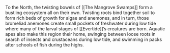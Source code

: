 To the North, the twisting bowels of [[The Mangrove Swamps]] form a bustling ecosystem all on their own. Twisting roots bind together soil to form rich beds of growth for algae and anemones, and in turn, those bromeliad anemones create small pockets of freshwater during low tide where many of the larval stages of [[Evertide]]’s creatures are born. Aquatic apes also make this region their home, swinging between loose roots in search of insects and crustaceans during low tide, and swimming in packs after schools of fish during
the highs.